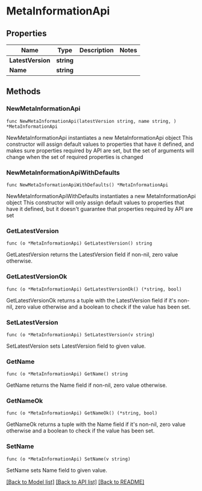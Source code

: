 # MetaInformationApi

## Properties

Name | Type | Description | Notes
------------ | ------------- | ------------- | -------------
**LatestVersion** | **string** |  | 
**Name** | **string** |  | 

## Methods

### NewMetaInformationApi

`func NewMetaInformationApi(latestVersion string, name string, ) *MetaInformationApi`

NewMetaInformationApi instantiates a new MetaInformationApi object
This constructor will assign default values to properties that have it defined,
and makes sure properties required by API are set, but the set of arguments
will change when the set of required properties is changed

### NewMetaInformationApiWithDefaults

`func NewMetaInformationApiWithDefaults() *MetaInformationApi`

NewMetaInformationApiWithDefaults instantiates a new MetaInformationApi object
This constructor will only assign default values to properties that have it defined,
but it doesn't guarantee that properties required by API are set

### GetLatestVersion

`func (o *MetaInformationApi) GetLatestVersion() string`

GetLatestVersion returns the LatestVersion field if non-nil, zero value otherwise.

### GetLatestVersionOk

`func (o *MetaInformationApi) GetLatestVersionOk() (*string, bool)`

GetLatestVersionOk returns a tuple with the LatestVersion field if it's non-nil, zero value otherwise
and a boolean to check if the value has been set.

### SetLatestVersion

`func (o *MetaInformationApi) SetLatestVersion(v string)`

SetLatestVersion sets LatestVersion field to given value.


### GetName

`func (o *MetaInformationApi) GetName() string`

GetName returns the Name field if non-nil, zero value otherwise.

### GetNameOk

`func (o *MetaInformationApi) GetNameOk() (*string, bool)`

GetNameOk returns a tuple with the Name field if it's non-nil, zero value otherwise
and a boolean to check if the value has been set.

### SetName

`func (o *MetaInformationApi) SetName(v string)`

SetName sets Name field to given value.



[[Back to Model list]](../README.md#documentation-for-models) [[Back to API list]](../README.md#documentation-for-api-endpoints) [[Back to README]](../README.md)


